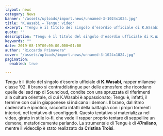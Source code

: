 ```yaml
---
layout: news
category: News
banner: "/assets/uploads/import.news/unnamed-3-1024x1024.jpg"
title: "K.Wasabi – Tengu: video"
excerpt: "Tengu è il titolo del singolo d’esordio ufficiale di K.Wasabi, rapper milanese classe ’92. Il brano si contraddistingue per delle atmosfere che ricordano quelle del sad rap di Souncloud, condite con una spruzzata di riferimenti alla cultura orientale, di cui K.Wasabi è appassionato; Tengu è, infatti, il termine con cui in giapponese si indicano i [&hellip"
quote: ""
description: "Tengu è il titolo del singolo d’esordio ufficiale di K.Wasabi, rapper milanese classe ’92. Il brano si contraddistingue per delle atmosfere che ricordano quelle del sad rap di Souncloud, condite con una spruzzata di riferimenti alla cultura orientale, di cui K.Wasabi è appassionato; Tengu è, infatti, il termine con cui in giapponese si indicano i [&hellip"
keywords: ""
date: 2019-08-19T00:00:00.000+01:00
author: "Riccardo Primavera"
cover: "/assets/uploads/import.news/unnamed-3-1024x1024.jpg"
pagination:
  enabled: true

---
```


_Tengu_ è il titolo del singolo d’esordio ufficiale di **K.Wasabi**, rapper milanese classe ’92\. Il brano si contraddistingue per delle atmosfere che ricordano quelle del sad rap di Souncloud, condite con una spruzzata di riferimenti alla cultura orientale, di cui K.Wasabi è appassionato; Tengu è, infatti, il termine con cui in giapponese si indicano i demoni. Il brano, dal ritmo cadenzato e ipnotico, racconta infatti della battaglia con i propri tormenti interiori, nel tentativo di sconfiggerli. Questo tentativo si materializza nel video, girato in stile lo-fi, che vede il rapper proprio tentare di seppellire un demone, metaforicamente parlando. La strumentale di Tengu è di **47milano**, mentre il videoclip è stato realizzato da **Cristina Troisi**.